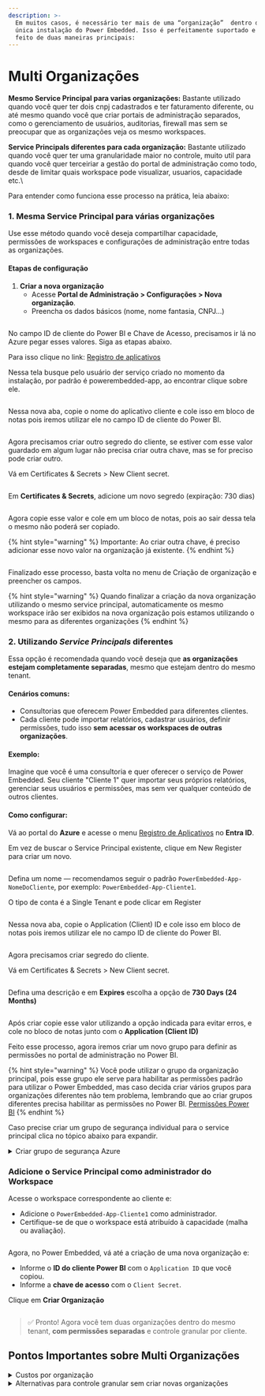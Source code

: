 ```yaml
---
description: >-
  Em muitos casos, é necessário ter mais de uma “organização”  dentro de uma
  única instalação do Power Embedded. Isso é perfeitamente suportado e pode ser
  feito de duas maneiras principais:
---
```


# Multi Organizações

**Mesmo Service Principal para varias organizações:** Bastante utilizado quando você quer ter dois cnpj cadastrados e ter faturamento diferente, ou até mesmo quando você que criar portais de administração  separados, como o gerenciamento de usuários, auditorias, firewall mas sem se preocupar que as organizações veja os mesmo workspaces.

**Service Principals diferentes para cada organização:** Bastante utilizado quando você quer ter uma granularidade maior no controle, muito util para quando você quer terceiriar a gestão do portal de administração como todo, desde de limitar quais workspace pode visualizar, usuarios, capacidade etc.\


Para entender como funciona esse processo na prática, leia abaixo:

### 1. Mesma Service Principal para várias organizações

Use esse método quando você deseja compartilhar capacidade, permissões de workspaces e configurações de administração entre todas as organizações.

#### Etapas de configuração

1. **Criar a nova organização**
   * Acesse **Portal de Administração > Configurações > Nova organização**.
   * Preencha os dados básicos (nome, nome fantasia, CNPJ...)

<figure><img src="../../../.gitbook/assets/image (13).png" alt=""><figcaption></figcaption></figure>

No campo ID de cliente do Power BI e Chave de Acesso, precisamos ir lá no Azure pegar esses valores. Siga as etapas abaixo.

Para isso clique no link: [Registro de aplicativos](https://portal.azure.com/#view/Microsoft_AAD_IAM/ActiveDirectoryMenuBlade/~/RegisteredApps)

Nessa tela busque pelo usuário der serviço criado no momento da instalação, por padrão é powerembedded-app, ao encontrar  clique sobre ele.

<figure><img src="../../../.gitbook/assets/image (1).png" alt=""><figcaption></figcaption></figure>



Nessa nova aba, copie o nome do aplicativo cliente e cole isso em bloco de notas pois iremos utilizar ele no campo ID de cliente do Power BI.

<figure><img src="../../../.gitbook/assets/image (2).png" alt=""><figcaption></figcaption></figure>

Agora precisamos criar outro segredo do cliente, se estiver com esse valor guardado em algum lugar não precisa criar outra chave, mas se for preciso pode criar outro.

Vá em Certificates & Secrets > New Client secret.

<figure><img src="../../../.gitbook/assets/image (3).png" alt=""><figcaption></figcaption></figure>

Em **Certificates & Secrets**, adicione um novo segredo (expiração: 730 dias)

<figure><img src="../../../.gitbook/assets/image (4).png" alt=""><figcaption></figcaption></figure>

Agora copie esse valor e cole em um bloco de notas, pois ao sair dessa tela o mesmo não poderá ser copiado.&#x20;

{% hint style="warning" %}
Importante: Ao criar outra chave, é preciso adicionar esse novo valor na organização já existente.
{% endhint %}

<figure><img src="../../../.gitbook/assets/image (5).png" alt=""><figcaption></figcaption></figure>

Finalizado esse processo, basta volta no menu de Criação de organização e preencher os campos.

{% hint style="warning" %}
Quando finalizar a criação da nova organização utilizando o mesmo service principal, automaticamente os mesmo workspace irão ser exibidos na nova organização pois estamos utilizando o mesmo para as diferentes organizações
{% endhint %}

### 2. Utilizando _Service Principals_ diferentes

Essa opção é recomendada quando você deseja que **as organizações estejam completamente separadas**, mesmo que estejam dentro do mesmo tenant.

#### &#x20;Cenários comuns:

* Consultorias que oferecem Power Embedded para diferentes clientes.
* Cada cliente pode importar relatórios, cadastrar usuários, definir permissões, tudo isso **sem acessar os workspaces de outras organizações**.

#### Exemplo:

Imagine que você é uma consultoria e quer oferecer o serviço de Power Embedded. Seu cliente "Cliente 1" quer importar seus próprios relatórios, gerenciar seus usuários e permissões, mas sem ver qualquer conteúdo de outros clientes.

#### Como configurar:

Vá ao portal do **Azure** e acesse o menu [Registro de Aplicativos](https://portal.azure.com/#view/Microsoft_AAD_IAM/ActiveDirectoryMenuBlade/~/RegisteredApps) no **Entra ID**.

Em vez de buscar o Service Principal existente, clique em New Register para criar um novo.

<figure><img src="../../../.gitbook/assets/registro de app.png" alt=""><figcaption></figcaption></figure>

Defina um nome — recomendamos seguir o padrão `PowerEmbedded-App-NomeDoCliente`, por exemplo: `PowerEmbedded-App-Cliente1`.

O tipo de conta é a Single Tenant e pode clicar em Register

<figure><img src="../../../.gitbook/assets/nome app.png" alt=""><figcaption></figcaption></figure>

Nessa nova aba, copie o Application (Client) ID e cole isso em bloco de notas pois iremos utilizar ele no campo ID de cliente do Power BI.

<figure><img src="../../../.gitbook/assets/image (6).png" alt=""><figcaption></figcaption></figure>



Agora precisamos criar segredo do cliente.

Vá em Certificates & Secrets > New Client secret.

<figure><img src="../../../.gitbook/assets/image (9).png" alt=""><figcaption></figcaption></figure>

Defina uma descrição e em **Expires** escolha a opção de **730 Days (24 Months)**

<figure><img src="../../../.gitbook/assets/image (15).png" alt=""><figcaption></figcaption></figure>



Após criar copie esse valor utilizando a opção indicada para evitar erros, e cole no bloco de notas junto com o **Application (Client ID)**

Feito esse processo, agora iremos criar um novo grupo para definir as permissões no portal de administração no Power BI.

{% hint style="warning" %}
Você pode utilizar o grupo da organização principal, pois esse grupo ele serve para habilitar as permissões padrão para utilizar o Power Embedded, mas caso decida criar vários grupos para organizações diferentes não tem problema, lembrando que ao criar grupos diferentes precisa habilitar as permissões no Power BI. [Permissões Power BI](../../../documentacao-tecnica/instalacao/)
{% endhint %}



Caso precise criar um grupo de segurança individual para o service principal clica no tópico abaixo para expandir.

<details>

<summary>Criar grupo de segurança Azure</summary>

Para criar o grupo de segurança [clique aqui ](https://portal.azure.com/#view/Microsoft_AAD_IAM/GroupsManagementMenuBlade/~/AllGroups)

Nessa tela clique em **New Group**

<figure><img src="../../../.gitbook/assets/image (18).png" alt=""><figcaption></figcaption></figure>



Nessa tela defina o tipo de grupo que é por padrão Security e em seguida defina um nome para esse grupo, utilize como padrão esse **Powerembedded-app-nomecliente**

Agora, Adicione o **Service Principal recém-criado** como membro do grupo.

<figure><img src="../../../.gitbook/assets/group.png" alt=""><figcaption></figcaption></figure>

Nessa nova tela busque pelo Powerembedded-app-cliente1, clique no checkbox e clique em selecionar.

<figure><img src="../../../.gitbook/assets/image (10).png" alt=""><figcaption></figcaption></figure>



Com o grupo criado, é muito importante agora acessar o portal de administração do Power Bi e definir as permissões para esse grupo. [Permissões Power BI](../../../documentacao-tecnica/instalacao/)

</details>

### Adicione o Service Principal como administrador do Workspace

Acesse o workspace correspondente ao cliente e:

* Adicione o `PowerEmbedded-App-Cliente1` como administrador.
* Certifique-se de que o workspace está atribuído à capacidade (malha ou avaliação).

<figure><img src="../../../.gitbook/assets/image (11).png" alt=""><figcaption></figcaption></figure>

Agora, no Power Embedded, vá até a criação de uma nova organização e:

* Informe o **ID do cliente Power BI** com o `Application ID` que você copiou.
* Informe a **chave de acesso** com o `Client Secret`.

Clique em **Criar Organização**

<figure><img src="../../../.gitbook/assets/image (12).png" alt=""><figcaption></figcaption></figure>

> ✅ Pronto! Agora você tem duas organizações dentro do mesmo tenant, **com permissões separadas** e controle granular por cliente.

## Pontos Importantes sobre Multi Organizações



<details>

<summary>Custos por organização</summary>

* **Valor por usuário:** R$ 5,00/mês
* **Mínimo por organização:** 20 usuários (R$ 100,00/mês)

> **Observação:** se uma organização tiver menos de 20 usuários, o custo mensal mínimo continuará sendo R$ 100,00.
>
> Se o mesmo usuário for cadastrado em mais de uma organização ele será cobrado normalmente.

</details>

<details>

<summary>Alternativas para controle granular sem criar novas organizações</summary>



*   **Empresas**&#x20;

    * Permite agrupar relatórios e portais com identidades visuais distintas, mantendo uma única organização.

    [Funcionalidade de empresas](https://docs.powerembedded.com.br/portal-de-administracao/empresas)\


- **Contribuidor de Workspace**
  * Use roles específicas para limitar o acesso a todos os workspace do portal de administração. Com a função de contribuidor de workspace você consegue liberar o acesso do usuário ao portal de admin sem precisa ter acesso full aos workspace

</details>

